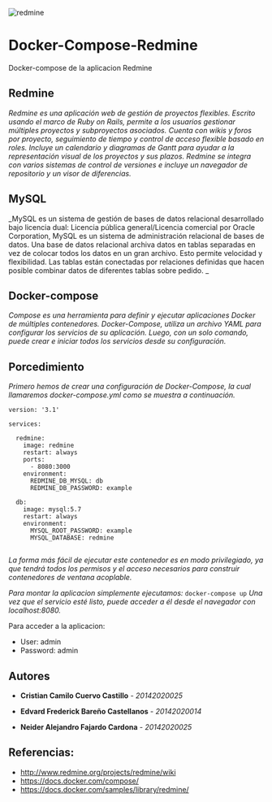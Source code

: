 ![redmine](https://user-images.githubusercontent.com/31807256/56870492-bbba2580-69d5-11e9-88d2-ec89893e0f82.png)

# Docker-Compose-Redmine

Docker-compose de la aplicacion Redmine

## Redmine
_Redmine es una aplicación web de gestión de proyectos flexibles. Escrito usando el marco de Ruby on Rails, permite a los usuarios gestionar múltiples proyectos y subproyectos asociados. Cuenta con wikis y foros por proyecto, seguimiento de tiempo y control de acceso flexible basado en roles._ 
_Incluye un calendario y diagramas de Gantt para ayudar a la representación visual de los proyectos y sus plazos. Redmine se integra con varios sistemas de control de versiones e incluye un navegador de repositorio y un visor de diferencias._

## MySQL
_MySQL es un sistema de gestión de bases de datos relacional desarrollado bajo licencia dual: Licencia pública general/Licencia comercial por Oracle Corporation, MySQL es un sistema de administración relacional de bases de datos. Una base de datos relacional archiva datos en tablas separadas en vez de colocar todos los datos en un gran archivo. Esto permite velocidad y flexibilidad. Las tablas están conectadas por relaciones definidas que hacen posible combinar datos de diferentes tablas sobre pedido. _

## Docker-compose
_Compose es una herramienta para definir y ejecutar aplicaciones Docker de múltiples contenedores. Docker-Compose, utiliza un archivo YAML para configurar los servicios de su aplicación. Luego, con un solo comando, puede crear e iniciar todos los servicios desde su configuración._

## Porcedimiento
_Primero hemos de crear una configuración de Docker-Compose, la cual llamaremos docker-compose.yml como se muestra a continuación._
```
version: '3.1'

services:

  redmine:
    image: redmine
    restart: always
    ports:
      - 8080:3000
    environment:
      REDMINE_DB_MYSQL: db
      REDMINE_DB_PASSWORD: example

  db:
    image: mysql:5.7
    restart: always
    environment:
      MYSQL_ROOT_PASSWORD: example
      MYSQL_DATABASE: redmine
      
```
_La forma más fácil de ejecutar este contenedor es en modo privilegiado, ya que tendrá todos los permisos y el acceso necesarios para construir contenedores de ventana acoplable._

_Para montar la aplicacion simplemente ejecutamos:_
```docker-compose up```
_Una vez que el servicio esté listo, puede acceder a él desde el navegador con localhost:8080._

Para acceder a la aplicacion: 
* User: admin
* Password: admin


## Autores

* **Cristian Camilo Cuervo Castillo** - *20142020025*

* **Edvard Frederick Bareño Castellanos** - *20142020014*

* **Neider Alejandro Fajardo Cardona** - *20142020025*

## Referencias:
* http://www.redmine.org/projects/redmine/wiki
* https://docs.docker.com/compose/
* https://docs.docker.com/samples/library/redmine/
